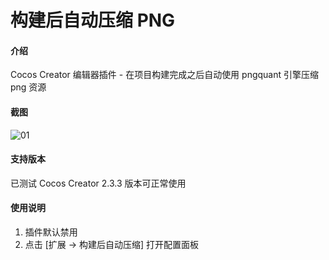 # 构建后自动压缩 PNG

#### 介绍
Cocos Creator 编辑器插件 - 在项目构建完成之后自动使用 pngquant 引擎压缩 png 资源

#### 截图
![01](https://gitee.com/ifaswind/image-storage/blob/master/ccc-auto-compress/screenshot.png)

#### 支持版本

已测试 Cocos Creator 2.3.3 版本可正常使用

#### 使用说明

1. 插件默认禁用
2. 点击 [扩展 -> 构建后自动压缩] 打开配置面板
